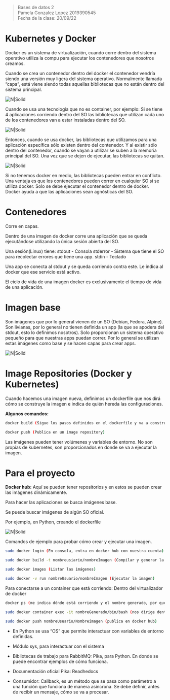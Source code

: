 > Bases de datos 2  
> Pamela Gonzalez Lopez 2019390545  
> Fecha de la clase: 20/09/22  

# **Kubernetes y Docker**

Docker es un sistema de virtualización, cuando corre dentro del sistema operativo utiliza la compu para ejecutar los contenedores que nosotros creamos.

Cuando se crea un contenedor dentro del docker el contenedor vendría siendo una versión muy ligera del sistema operativo. Normalmente llamada “capa”, está viene siendo todas aquellas bibliotecas que no están dentro del sistema principal.

![N|Solid](https://i.pinimg.com/originals/07/a3/4e/07a34e399499e35adc0201c168012d83.jpg)

Cuando se usa una tecnología que no es container, por ejemplo: Si se tiene 4 aplicaciones corriendo dentro del SO las bibliotecas que utilizan cada uno de los contenedores van a estar instaladas dentro del SO.

![N|Solid](https://i.pinimg.com/originals/a2/03/e7/a203e738363af34a9d5fd4955ab59def.jpg)

Entonces, cuando se usa docker, las bibliotecas que utilizamos para una aplicación específica sólo existen dentro del contenedor. Y al existir sólo dentro del contenedor, cuando se vayan a utilizar se suben a la memoria principal del SO. Una vez que se dejen de ejecutar, las bibliotecas se quitan. 

![N|Solid](https://i.pinimg.com/originals/e4/96/0d/e4960df2b2ef9562f594204e59058baa.jpg)

Si no tenemos docker en medio, las bibliotecas pueden entrar en conflicto.
Una ventaja es que los contenedores pueden correr en cualquier SO si se utiliza docker. Solo se debe ejecutar el contenedor dentro de docker.
Docker ayuda a que las aplicaciones sean agnósticas del SO.

# **Contenedores**

Corre en capas.

Dentro de una imagen de docker corre una aplicación que se queda ejecutándose utilizando la única sesión abierta del SO.

Una sesión(Linux) tiene:
stdout - Consola 
stderror - Sistema que tiene el SO para recolectar errores que tiene una app.
stdin - Teclado

Una app se conecta al stdout y se queda corriendo contra este. Le indica al docker que ese servicio está activo.

El ciclo de vida de una imagen docker es exclusivamente el tiempo de vida de una aplicación.

# **Imagen base**

Son imágenes que por lo general vienen de un SO (Debian, Fedora, Alpine). Son livianas, por lo general no tienen definida un app (la que se apodera del stdout, esto lo definimos nosotros). Solo proporcionan un sistema operativo pequeño para que nuestras apps puedan correr. Por lo general se utilizan estas imágenes como base y se hacen capas para crear apps.

![N|Solid](https://i.pinimg.com/originals/33/dc/15/33dc15e3e840dc8fc83e373a8caa9b8d.jpg)

# **Image Repositories (Docker y Kubernetes)**

Cuando hacemos una imagen nueva, definimos un dockerfile que nos dirá cómo se construye la imagen e indica de quién hereda las configuraciones.

**Algunos comandos:**
```sh
docker build (Sigue los pasos definidos en el dockerfile y va a construir la imagen)
```
```sh
docker push (Publica en un image repository)
```
Las imágenes pueden tener volúmenes y variables de entorno. No son propias de kubernetes, son proporcionados en donde se va a ejecutar la imagen.

# **Para el proyecto**

**Docker hub:** Aquí se pueden tener repositorios y en estos se pueden crear las imágenes dinámicamente.

Para hacer las aplicaciones se busca imágenes base. 

Se puede buscar imágenes de algún SO oficial.

Por ejemplo, en Python, creando el dockerfile  

![N|Solid](https://i.pinimg.com/originals/75/b9/cc/75b9cc923c7b74523143864f8544fa3a.jpg)

Comandos de ejemplo para probar cómo crear y ejecutar una imagen.
```sh
sudo docker login (En consola, entra en docker hub con nuestra cuenta)
```
```sh
sudo docker build -t nombreusiario/nombreImagen (Compilar y generar la imagen)  
```
```sh
sudo docker images (Listar las imágenes)  
```
```sh
sudo docker -v run nombreUsuario/nombreImagen (Ejecutar la imagen)  
```

Para conectarse a un container que está corriendo: Dentro del virtualizador de docker
```sh
docker ps (me indica dónde está corriendo y el nombre generado, por que no se lo definimos antes)
```
```sh
sudo docker container exec -it nombreGenerado/bin/bash (nos dirige dentro del contenedor)  
```
```sh
sudo docker push nombreUsuario/Nombreimagen (publica en docker hub)  
```

* En Python se usa “OS” que permite interactuar con variables de entorno definidas.

* Módulo sys, para interactuar con el sistema 

* Bibliotecas de trabajo para RabbitMQ: Pika, para Python. En donde se puede encontrar ejemplos de cómo funciona.

* Documentación oficial Pika: Readhedocs

* Consumidor: Callback, es un método que se pasa como parámetro a una función que funciona de manera asíncrona. Se debe definir, antes de recibir un mensaje, cómo se va a procesar.

